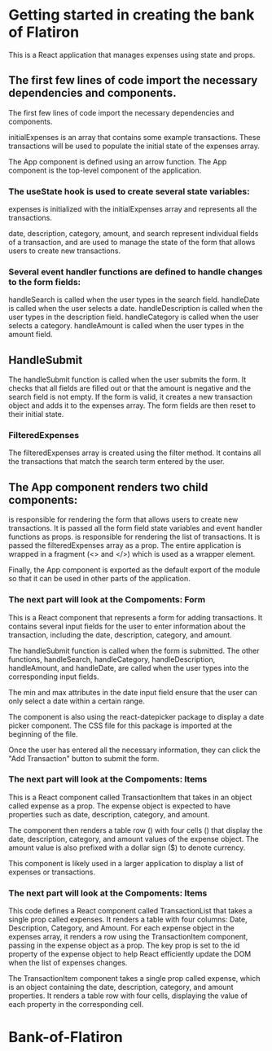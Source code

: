 # Getting started in creating the bank of Flatiron

This is a React application that manages expenses using state and props.

## The first few lines of code import the necessary dependencies and components.

The first few lines of code import the necessary dependencies and components.

initialExpenses is an array that contains some example transactions. These transactions will be used to populate the initial state of the expenses array.

The App component is defined using an arrow function. The App component is the top-level component of the application.

### The useState hook is used to create several state variables:

expenses is initialized with the initialExpenses array and represents all the transactions.

date, description, category, amount, and search represent individual fields of a transaction, and are used to manage the state of the form that allows users to create new transactions.

### Several event handler functions are defined to handle changes to the form fields:

handleSearch is called when the user types in the search field.
handleDate is called when the user selects a date.
handleDescription is called when the user types in the description field.
handleCategory is called when the user selects a category.
handleAmount is called when the user types in the amount field.

## HandleSubmit

The handleSubmit function is called when the user submits the form. It checks that all fields are filled out or that the amount is negative and the search field is not empty. If the form is valid, it creates a new transaction object and adds it to the expenses array. The form fields are then reset to their initial state.

### FilteredExpenses

The filteredExpenses array is created using the filter method. It contains all the transactions that match the search term entered by the user.

## The App component renders two child components:

<TransactionForm> is responsible for rendering the form that allows users to create new transactions. It is passed all the form field state variables and event handler functions as props.
<TransactionList> is responsible for rendering the list of transactions. It is passed the filteredExpenses array as a prop.
The entire application is wrapped in a fragment (<> and </>) which is used as a wrapper element.

Finally, the App component is exported as the default export of the module so that it can be used in other parts of the application.

### The next part will look at the Compoments: Form

This is a React component that represents a form for adding transactions. It contains several input fields for the user to enter information about the transaction, including the date, description, category, and amount.

The handleSubmit function is called when the form is submitted. The other functions, handleSearch, handleCategory, handleDescription, handleAmount, and handleDate, are called when the user types into the corresponding input fields.

The min and max attributes in the date input field ensure that the user can only select a date within a certain range.

The component is also using the react-datepicker package to display a date picker component. The CSS file for this package is imported at the beginning of the file.

Once the user has entered all the necessary information, they can click the "Add Transaction" button to submit the form.

### The next part will look at the Compoments: Items

This is a React component called TransactionItem that takes in an object called expense as a prop. The expense object is expected to have properties such as date, description, category, and amount.

The component then renders a table row (<tr>) with four cells (<td>) that display the date, description, category, and amount values of the expense object. The amount value is also prefixed with a dollar sign ($) to denote currency.

This component is likely used in a larger application to display a list of expenses or transactions.

### The next part will look at the Compoments: Items

This code defines a React component called TransactionList that takes a single prop called expenses. It renders a table with four columns: Date, Description, Category, and Amount. For each expense object in the expenses array, it renders a row using the TransactionItem component, passing in the expense object as a prop. The key prop is set to the id property of the expense object to help React efficiently update the DOM when the list of expenses changes.

The TransactionItem component takes a single prop called expense, which is an object containing the date, description, category, and amount properties. It renders a table row with four cells, displaying the value of each property in the corresponding cell.
# Bank-of-Flatiron
